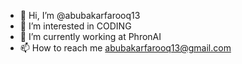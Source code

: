 - 👋 Hi, I’m @abubakarfarooq13
- 👀 I’m interested in CODING
- 🌱 I’m currently working at PhronAI
- 📫 How to reach me abubakarfarooq13@gmail.com

<!---
abubakarfarooq13/abubakarfarooq13 is a ✨ special ✨ repository because its `README.md` (this file) appears on your GitHub profile.
You can click the Preview link to take a look at your changes.
--->
